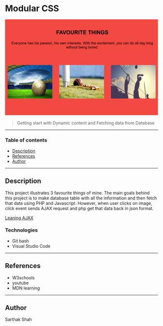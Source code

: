 # Modular CSS

![project image](images/readme.png)

> Getting start with Dynamic content and Fetching data from Database
---
### Table of contents

- [Description](#description)
- [References](#references)
- [Author](#author)

---

## Description

This project illustrates 3 favourite things of mine. The main goals behind this project is to make database table with all the information and then fetch that data using PHP and Javascript. However, when user clicks on image, click event sends AJAX request and php get that data back in json format.

[Leaning AJAX](https://docs.google.com/document/d/1RdNh4iCbtOzZASNZpXU6q0sla9PBC0DufmcRBZzn1U4/edit)

### Technologies 
- Git bash
- Visual Studio Code

---

## References
- W3schools
- youtube
- MDN learning

---

## Author

Sarthak Shah





